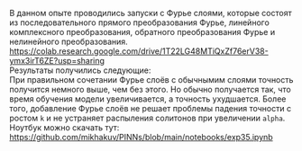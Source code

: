 В данном опыте проводились запуски с Фурье слоями, которые состоят из последовательного прямого преобразования Фурье, линейного комплексного преобразования, обратного преобразования Фурье и нелинейного преобразования.  
<https://colab.research.google.com/drive/1T22LG48MTiQxZf76erV38-ymx3irT6ZE?usp=sharing>  
Результаты получились следующие:  
При правильном сочетании Фурье слоёв с обычнымим слоями точность получится немного выше, чем без этого. Но обычно получается так, что время обучения модели увеличивается, а точность ухудшается. Более того, добавление Фурье слоёв не решает проблемы падения точности с ростом `k` и не устраняет распыления солитонов при увеличении `alpha`.  
Ноутбук можно скачать тут: <https://github.com/mikhakuv/PINNs/blob/main/notebooks/exp35.ipynb>  
